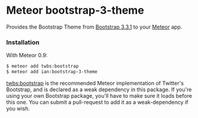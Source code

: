 Meteor bootstrap-3-theme
==================

Provides the Bootstrap Theme from [Bootstrap 3.3.1](http://getbootstrap.com) to your [Meteor](http://meteor.com) app.

### Installation

With Meteor 0.9:

```sh
$ meteor add twbs:bootstrap
$ meteor add ian:bootstrap-3-theme
```

[twbs:bootstrap](https://atmospherejs.com/twbs/bootstrap) is the recommended Meteor implementation of Twitter's Bootstrap, and is declared as a weak dependency in this package. If you're using your own Bootstrap package, you'll have to make sure it loads before this one. You can submit a pull-request to add it as a weak-dependency if you wish.